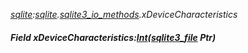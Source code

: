 _[sqlite](../../modules/sqlite/sqlite-module.md):[sqlite](../../modules/sqlite/sqlite-module.md).[sqlite3\_io\_methods](../../modules/sqlite/sqlite-sqlite3_io_methods.md).xDeviceCharacteristics_
##### Field xDeviceCharacteristics:[Int](../../modules/wonkey/wonkey-types-int.md)([sqlite3_file](../../modules/sqlite/sqlite-sqlite3_file.md) Ptr)
